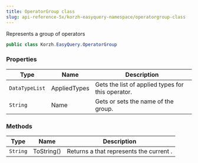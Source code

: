 ```yaml
---
title: OperatorGroup class
slug: api-reference-5x/korzh-easyquery-namespace/operatorgroup-class
---
```



Represents a group of operators
```csharp
public class Korzh.EasyQuery.OperatorGroup

```

### Properties

| Type | Name | Description | 
| --- | --- | --- | 
| `DataTypeList` | AppliedTypes | Gets the list of applied types for this operator. | 
| `String` | Name | Gets or sets the name of the group. | 


### Methods

| Type | Name | Description | 
| --- | --- | --- | 
| `String` | ToString() | Returns a <see cref="T:System.String"></see> that represents the current <see cref="T:System.Object"></see>. |